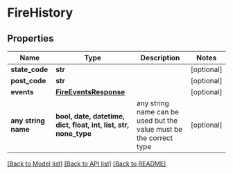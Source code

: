 # FireHistory


## Properties
Name | Type | Description | Notes
------------ | ------------- | ------------- | -------------
**state_code** | **str** |  | [optional] 
**post_code** | **str** |  | [optional] 
**events** | [**FireEventsResponse**](FireEventsResponse.md) |  | [optional] 
**any string name** | **bool, date, datetime, dict, float, int, list, str, none_type** | any string name can be used but the value must be the correct type | [optional]

[[Back to Model list]](../README.md#documentation-for-models) [[Back to API list]](../README.md#documentation-for-api-endpoints) [[Back to README]](../README.md)


